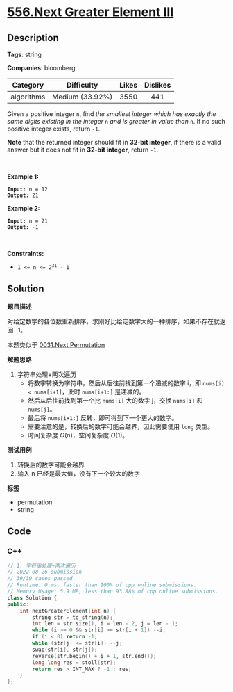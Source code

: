 # [556.Next Greater Element III](https://leetcode.com/problems/next-greater-element-iii/description/)

## Description

**Tags**: string

**Companies**: bloomberg

|  Category  |   Difficulty    | Likes | Dislikes |
| :--------: | :-------------: | :---: | :------: |
| algorithms | Medium (33.92%) | 3550  |   441    |

<p>Given a positive integer <code>n</code>, find <em>the smallest integer which has exactly the same digits existing in the integer</em> <code>n</code> <em>and is greater in value than</em> <code>n</code>. If no such positive integer exists, return <code>-1</code>.</p>
<p><strong>Note</strong> that the returned integer should fit in <strong>32-bit integer</strong>, if there is a valid answer but it does not fit in <strong>32-bit integer</strong>, return <code>-1</code>.</p>
<p>&nbsp;</p>
<p><strong class="example">Example 1:</strong></p>
<pre><code><strong>Input:</strong> n = 12
<strong>Output:</strong> 21</code></pre><p><strong class="example">Example 2:</strong></p>
<pre><code><strong>Input:</strong> n = 21
<strong>Output:</strong> -1</code></pre>
<p>&nbsp;</p>
<p><strong>Constraints:</strong></p>
<ul>
  <li><code>1 &lt;= n &lt;= 2<sup>31</sup> - 1</code></li>
</ul>

## Solution

**题目描述**

对给定数字的各位数重新排序，求刚好比给定数字大的一种排序，如果不存在就返回 -1。

本题类似于 [0031.Next Permutation](0031.next-permutation.md)

**解题思路**

1. 字符串处理+两次遍历
   - 将数字转换为字符串，然后从后往前找到第一个递减的数字 i，即 `nums[i] < nums[i+1]`，此时 `nums[i+1:]` 是递减的。
   - 然后从后往前找到第一个比 `nums[i]` 大的数字 j，交换 `nums[i]` 和 `nums[j]`。
   - 最后将 `nums[i+1:]` 反转，即可得到下一个更大的数字。
   - 需要注意的是，转换后的数字可能会越界，因此需要使用 `long` 类型。
   - 时间复杂度 $O(n)$，空间复杂度 $O(1)$。

**测试用例**

1. 转换后的数字可能会越界
2. 输入 n 已经是最大值，没有下一个较大的数字

**标签**

- permutation
- string

<!-- code start -->
## Code

### C++

```cpp
// 1. 字符串处理+两次遍历
// 2022-08-26 submission
// 39/39 cases passed
// Runtime: 0 ms, faster than 100% of cpp online submissions.
// Memory Usage: 5.9 MB, less than 93.88% of cpp online submissions.
class Solution {
public:
    int nextGreaterElement(int n) {
        string str = to_string(n);
        int len = str.size(), i = len - 2, j = len - 1;
        while (i >= 0 && str[i] >= str[i + 1]) --i;
        if (i < 0) return -1;
        while (str[j] <= str[i]) --j;
        swap(str[i], str[j]);
        reverse(str.begin() + i + 1, str.end());
        long long res = stoll(str);
        return res > INT_MAX ? -1 : res;
    }
};
```

<!-- code end -->
